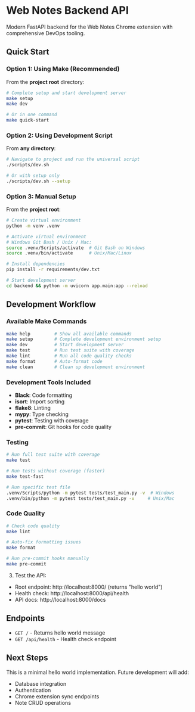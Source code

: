 # Web Notes Backend API

Modern FastAPI backend for the Web Notes Chrome extension with comprehensive DevOps tooling.

## Quick Start

### Option 1: Using Make (Recommended)

From the **project root** directory:

```bash
# Complete setup and start development server
make setup
make dev

# Or in one command
make quick-start
```

### Option 2: Using Development Script

From **any directory**:

```bash
# Navigate to project and run the universal script
./scripts/dev.sh

# Or with setup only
./scripts/dev.sh --setup
```

### Option 3: Manual Setup

From the **project root**:

```bash
# Create virtual environment
python -m venv .venv

# Activate virtual environment
# Windows Git Bash / Unix / Mac:
source .venv/Scripts/activate  # Git Bash on Windows
source .venv/bin/activate      # Unix/Mac/Linux

# Install dependencies
pip install -r requirements/dev.txt

# Start development server
cd backend && python -m uvicorn app.main:app --reload
```

## Development Workflow

### Available Make Commands

```bash
make help         # Show all available commands
make setup        # Complete development environment setup
make dev          # Start development server
make test         # Run test suite with coverage
make lint         # Run all code quality checks
make format       # Auto-format code
make clean        # Clean up development environment
```

### Development Tools Included

- **Black**: Code formatting
- **isort**: Import sorting
- **flake8**: Linting
- **mypy**: Type checking
- **pytest**: Testing with coverage
- **pre-commit**: Git hooks for code quality

### Testing

```bash
# Run full test suite with coverage
make test

# Run tests without coverage (faster)
make test-fast

# Run specific test file
.venv/Scripts/python -m pytest tests/test_main.py -v  # Windows
.venv/bin/python -m pytest tests/test_main.py -v     # Unix/Mac
```

### Code Quality

```bash
# Check code quality
make lint

# Auto-fix formatting issues
make format

# Run pre-commit hooks manually
make pre-commit
```

3. Test the API:
- Root endpoint: http://localhost:8000/ (returns "hello world")
- Health check: http://localhost:8000/api/health
- API docs: http://localhost:8000/docs

## Endpoints

- `GET /` - Returns hello world message
- `GET /api/health` - Health check endpoint

## Next Steps

This is a minimal hello world implementation. Future development will add:
- Database integration
- Authentication
- Chrome extension sync endpoints
- Note CRUD operations
